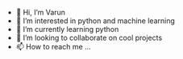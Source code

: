 - 👋 Hi, I’m Varun
- 👀 I’m interested in python and machine learning
- 🌱 I’m currently learning python
- 💞️ I’m looking to collaborate on cool projects
- 📫 How to reach me ...

<!---
nidoborane/nidoborane is a ✨ special ✨ repository because its `README.md` (this file) appears on your GitHub profile.
You can click the Preview link to take a look at your changes.
--->
